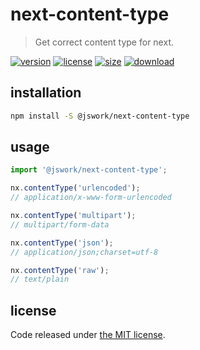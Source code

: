 # next-content-type
> Get correct content type for next.

[![version][version-image]][version-url]
[![license][license-image]][license-url]
[![size][size-image]][size-url]
[![download][download-image]][download-url]

## installation
```bash
npm install -S @jswork/next-content-type
```

## usage
```js
import '@jswork/next-content-type';

nx.contentType('urlencoded'); 
// application/x-www-form-urlencoded

nx.contentType('multipart'); 
// multipart/form-data

nx.contentType('json'); 
// application/json;charset=utf-8

nx.contentType('raw'); 
// text/plain
```

## license
Code released under [the MIT license](https://github.com/afeiship/next-content-type/blob/master/LICENSE.txt).

[version-image]: https://img.shields.io/npm/v/@jswork/next-content-type
[version-url]: https://npmjs.org/package/@jswork/next-content-type

[license-image]: https://img.shields.io/npm/l/@jswork/next-content-type
[license-url]: https://github.com/afeiship/next-content-type/blob/master/LICENSE.txt

[size-image]: https://img.shields.io/bundlephobia/minzip/@jswork/next-content-type
[size-url]: https://github.com/afeiship/next-content-type/blob/master/dist/next-content-type.min.js

[download-image]: https://img.shields.io/npm/dm/@jswork/next-content-type
[download-url]: https://www.npmjs.com/package/@jswork/next-content-type
